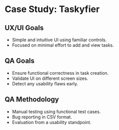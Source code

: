 # Case Study: Taskyfier

## UX/UI Goals
- Simple and intuitive UI using familiar controls.
- Focused on minimal effort to add and view tasks.

## QA Goals
- Ensure functional correctness in task creation.
- Validate UI on different screen sizes.
- Detect any usability flaws early.

## QA Methodology
- Manual testing using functional test cases.
- Bug reporting in CSV format.
- Evaluation from a usability standpoint.
